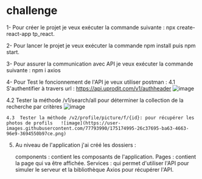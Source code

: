 # challenge
1- Pour créer le projet je veux exécuter la commande suivante :  npx create-react-app tp_react.

2- Pour lancer  le projet je veux exécuter la commande npm install puis npm start.

3- Pour assurer la communication avec API je veux exécuter la commande suivante : npm i axios



4- Pour Test le foncionnement de l'API je veux utiliser postman : 
   4.1  S'authentifier  à travers url : https://api.uprodit.com/v1/authheader ![image](https://user-images.githubusercontent.com/77793990/175171345-c192bfb7-fc12-478e-b21a-f4b4b411add5.png)



   4.2 Tester la méthode /v1/search/all  pour déterminer la collection de la  recherche par critères  ![image](https://user-images.githubusercontent.com/77793990/175172127-5113ffd8-c053-49fe-b753-7cbc21ebbd45.png)



    4.3  Tester la méthode /v2/profile/picture/f/{id}: pour récupérer les photos de profils   ![image](https://user-images.githubusercontent.com/77793990/175174995-26c37695-ba63-4663-96e9-3694550b97ce.png)


5.  Au niveau de l'application j'ai créé les dossiers : 

    components : contient les composants de l'application.
    Pages : contient la page qui va être affichée.
    Services : qui permet d'utiliser l'API pour simuler le serveur et la bibliothèque Axios pour récupérer l'API.
